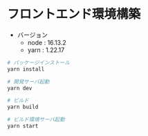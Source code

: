 # フロントエンド環境構築

- バージョン
  - node : 16.13.2
  - yarn : 1.22.17

```bash
# パッケージインストール
yarn install

# 開発サーバ起動
yarn dev

# ビルド
yarn build

# ビルド環境サーバ起動
yarn start
```